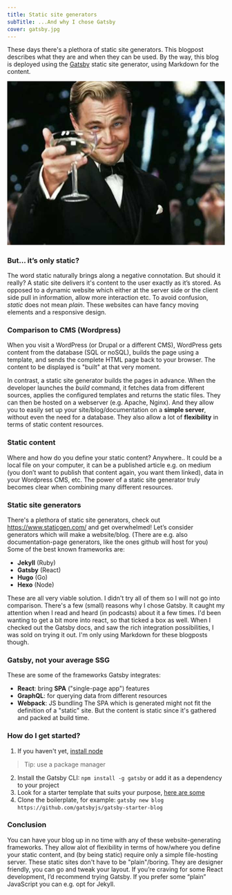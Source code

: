 ```yaml
---
title: Static site generators
subTitle: ...And why I chose Gatsby
cover: gatsby.jpg
---
```


These days there's a plethora of static site generators. This blogpost describes what they are and when they can be used. By the way, this blog is deployed using the [Gatsby](https://gatsby.com) static site generator, using Markdown for the content.

![Warner Bros](./gatsby.jpg)

### But... it’s only static?

The word static naturally brings along a negative connotation. But should it really? A static site delivers it's content to the user exactly as it’s stored. As opposed to a dynamic website which either at the server side or the client side pull in information, allow more interaction etc. To avoid confusion, *static* does not mean *plain*. These websites can have fancy moving elements and a responsive design.

### Comparison to CMS (Wordpress)

When you visit a WordPress (or Drupal or a different CMS), WordPress gets content from the database (SQL or noSQL), builds the page using a template,  and sends the complete HTML page back to your browser. The content to be displayed is "built" at that very moment.

In contrast, a static site generator builds the pages in advance. When the developer launches the *build* command, it fetches data from different sources, applies the configured templates and returns the static files. They can then be hosted on a webserver (e.g. Apache, Nginx). And they allow you to easily set up your site/blog/documentation on a **simple server**, without even the need for a database. They also allow a lot of **flexibility** in terms of static content resources.

### Static content

Where and how do you define your static content? Anywhere.. It could be a local file on your computer, it can be a published article e.g. on medium (you don’t want to publish that content again, you want them linked), data in your Wordpress CMS, etc. The power of a static site generator truly becomes clear when combining many different resources.

### Static site generators

There's a plethora of static site generators, check out https://www.staticgen.com/ and get overwhelmed! Let’s consider generators which will make a website/blog. (There are e.g. also documentation-page generators, like the ones github will host for you) Some of the best known frameworks are:
* **Jekyll** (Ruby)
* **Gatsby** (React)
* **Hugo** (Go)
* **Hexo** (Node)

These are all very viable solution. I didn't try all of them so I will not go into comparison. There's a few (small) reasons why I chose Gatsby. It caught my attention when I read and heard (in podcasts) about it a few times. I'd been wanting to get a bit more into react, so that ticked a box as well. When I checked out the Gatsby docs, and saw the rich integration possibilities, I was sold on trying it out. I'm only using Markdown for these blogposts though.

### Gatsby, not your average SSG

These are some of the frameworks Gatsby integrates:
* **React**: bring **SPA** ("single-page app") features
* **GraphQL**: for querying data from different resources
* **Webpack**: JS bundling
The SPA which is generated might not fit the definition of a "static" site. But the content is static since it's gathered and packed at build time.

### How do I get started?

1. If you haven't yet, [install node](https://nodejs.org/en/download/package-manager/)
  > Tip: use a package manager
2. Install the Gatsby CLI: `npm install -g gatsby` or add it as a dependency to your project
3. Look for a starter template that suits your purpose, [here are some](https://www.gatsbyjs.org/docs/gatsby-starters/)
4. Clone the boilerplate, for example: `gatsby new blog https://github.com/gatsbyjs/gatsby-starter-blog`

### Conclusion

You can have your blog up in no time with any of these website-generating frameworks. They allow alot of flexibility in terms of how/where you define your static content, and (by being static) require only a simple file-hosting server. These static sites don't have to be "plain"/boring. They are designer friendly, you can go and tweak your layout. If you’re craving for some React development, I’d recommend trying Gatsby. If you prefer some “plain” JavaScript you can e.g. opt for Jekyll.
